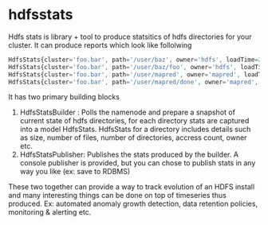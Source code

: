 # hdfsstats

Hdfs stats is library + tool to produce statsitics of hdfs directories for your cluster. It can produce reports which look like follolwing 

```javascript
HdfsStats{cluster='foo.bar', path='/user/baz', owner='hdfs', loadTime=2016-04-07T19:39:27.138Z, fileCount=12, dirCount=530, spaceConsumed=1343956, size=448084, accessCount=0}
HdfsStats{cluster='foo.bar', path='/user/baz/foo', owner='hdfs', loadTime=2016-04-07T19:39:27.138Z, fileCount=0, dirCount=523, spaceConsumed=0, size=0, accessCount=0}
HdfsStats{cluster='foo.bar', path='/user/mapred', owner='mapred', loadTime=2016-04-07T19:39:27.138Z, fileCount=388, dirCount=227, spaceConsumed=83511081, size=27837027, accessCount=0}
HdfsStats{cluster='foo.bar', path='/user/mapred/done', owner='mapred', loadTime=2016-04-07T19:39:27.138Z, fileCount=388, dirCount=222, spaceConsumed=83511081, size=27837027, accessCount=0}
```

It has two primary building blocks 

1. HdfsStatsBuilder : Polls the namenode and prepare a snapshot of current state of hdfs directories, for each directory stats are captured into a model HdfsStats. HdfsStats for a directory includes details such as size, number of files, number of directories, accress count, owner etc. 
2. HdfsStatsPublisher: Publishes the stats produced by the builder. A console publisher is provided, but you can chose to publish stats in any way you like (ex: save to RDBMS) 


These two together can provide a way to track evolution of an HDFS install and many interesting things can be done on top of timeseries thus produced. Ex: automated anomaly growth detection, data retention policies, monitoring & alerting etc. 
